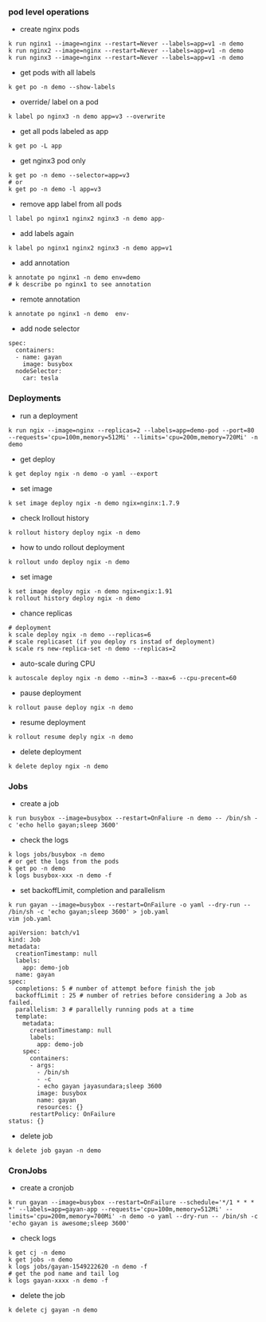 ### pod level operations
- create nginx pods
```
k run nginx1 --image=nginx --restart=Never --labels=app=v1 -n demo
k run nginx2 --image=nginx --restart=Never --labels=app=v1 -n demo
k run nginx3 --image=nginx --restart=Never --labels=app=v1 -n demo
```

- get pods with all labels
```
k get po -n demo --show-labels
```

- override/ label on a pod
```
k label po nginx3 -n demo app=v3 --overwrite
```

- get all pods labeled as app
```
k get po -L app
```

- get nginx3 pod only
```
k get po -n demo --selector=app=v3
# or
k get po -n demo -l app=v3
```

- remove app label from all pods
```
l label po nginx1 nginx2 nginx3 -n demo app-
```

- add labels again
```
k label po nginx1 nginx2 nginx3 -n demo app=v1
```

- add annotation
```
k annotate po nginx1 -n demo env=demo
# k describe po nginx1 to see annotation
```

- remote annotation
```
k annotate po nginx1 -n demo  env-
```

- add node selector
```
spec:
  containers:
  - name: gayan
    image: busybox
  nodeSelector:
    car: tesla
```

### Deployments

- run a deployment
```
k run ngix --image=nginx --replicas=2 --labels=app=demo-pod --port=80 --requests='cpu=100m,memory=512Mi' --limits='cpu=200m,memory=720Mi' -n demo
```

- get deploy
```
k get deploy ngix -n demo -o yaml --export
```

- set image
```
k set image deploy ngix -n demo ngix=nginx:1.7.9
```

- check lrollout history
```
k rollout history deploy ngix -n demo
```

- how to undo rollout deployment
```
k rollout undo deploy ngix -n demo 
```

- set image
```
k set image deploy ngix -n demo ngix=ngix:1.91
k rollout history deploy ngix -n demo
```

- chance replicas 
```
# deployment
k scale deploy ngix -n demo --replicas=6
# scale replicaset (if you deploy rs instad of deployment)
k scale rs new-replica-set -n demo --replicas=2
```

- auto-scale during CPU
```
k autoscale deploy ngix -n demo --min=3 --max=6 --cpu-precent=60
```

- pause deployment
```
k rollout pause deploy ngix -n demo
```

- resume deployment
```
k rollout resume deply ngix -n demo
```

- delete deployment
```
k delete deploy ngix -n demo
```

### Jobs

- create a job
```
k run busybox --image=busybox --restart=OnFaliure -n demo -- /bin/sh -c 'echo hello gayan;sleep 3600'
```

- check the logs
```
k logs jobs/busybox -n demo 
# or get the logs from the pods 
k get po -n demo
k logs busybox-xxx -n demo -f
```

- set backoffLimit, completion and parallelism
```
k run gayan --image=busybox --restart=OnFailure -o yaml --dry-run -- /bin/sh -c 'echo gayan;sleep 3600' > job.yaml
vim job.yaml

apiVersion: batch/v1
kind: Job
metadata:
  creationTimestamp: null
  labels:
    app: demo-job
  name: gayan
spec:
  completions: 5 # number of attempt before finish the job
  backoffLimit : 25 # number of retries before considering a Job as failed.
  parallelism: 3 # parallelly running pods at a time
  template:
    metadata:
      creationTimestamp: null
      labels:
        app: demo-job
    spec:
      containers:
      - args:
        - /bin/sh
        - -c
        - echo gayan jayasundara;sleep 3600
        image: busybox
        name: gayan
        resources: {}
      restartPolicy: OnFailure
status: {}
```

- delete job
```
k delete job gayan -n demo
```

### CronJobs

- create a cronjob
```
k run gayan --image=busybox --restart=OnFailure --schedule='*/1 * * * *' --labels=app=gayan-app --requests='cpu=100m,memory=512Mi' --limits='cpu=200m,memory=700Mi' -n demo -o yaml --dry-run -- /bin/sh -c 'echo gayan is awesome;sleep 3600'
```

- check logs
```
k get cj -n demo
k get jobs -n demo
k logs jobs/gayan-1549222620 -n demo -f
# get the pod name and tail log
k logs gayan-xxxx -n demo -f
```

- delete the job
```
k delete cj gayan -n demo
```

